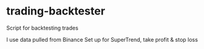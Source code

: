 # trading-backtester
Script for backtesting trades

I use data pulled from Binance
Set up for SuperTrend, take profit & stop loss
